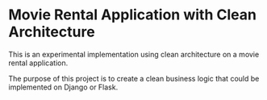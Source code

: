 # Movie Rental Application with Clean Architecture

This is an experimental implementation using clean architecture on a movie rental application.

The purpose of this project is to create a clean business logic that could be implemented on Django or Flask.
